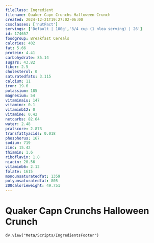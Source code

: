 ```yaml
---
fileClass: Ingredient
filename: Quaker Capn Crunchs Halloween Crunch
created: 2024-12-21T19:27:02-06:00
cssclasses: ['nutFact']
servings: ['Default | 100g','3/4 cup (1 nlea serving) | 26']
id: 174657
foodgroup: Breakfast Cereals
calories: 402
fat: 5.66
protein: 4.41
carbohydrate: 85.14
sugars: 43.82
fiber: 2.5
cholesterol: 0
saturatedfats: 3.115
calcium: 11
iron: 19.6
potassium: 185
magnesium: 54
vitaminaiu: 147
vitaminc: 0.1
vitaminb12: 0
vitamine: 0.42
netcarbs: 82.64
water: 2.48
pralscore: 2.873
transfattyacids: 0.018
phosphorus: 167
sodium: 719
zinc: 15.42
thiamin: 1.6
riboflavin: 1.8
niacin: 20.56
vitaminb6: 2.12
folate: 1615
monounsaturatedfat: 1359
polyunsaturatedfat: 805
200calorieweight: 49.751
---
```


# Quaker Capn Crunchs Halloween Crunch

```dataviewjs
dv.view("Meta/Scripts/IngredientsFooter")
```